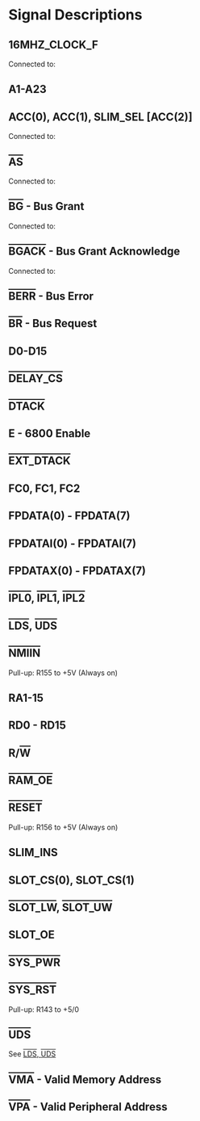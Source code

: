 # Signal Descriptions

## 16MHZ_CLOCK_F

Connected to:

## A1-A23

## ACC(0), ACC(1), SLIM_SEL [ACC(2)]

Connected to:

## <span style="text-decoration:overline">AS</span>

Connected to:

## <span style="text-decoration:overline">BG</span> - Bus Grant

Connected to:

## <span style="text-decoration:overline">BGACK</span> - Bus Grant Acknowledge

Connected to:

## <span style="text-decoration:overline">BERR</span> - Bus Error

## <span style="text-decoration:overline">BR</span> - Bus Request

## D0-D15

## <span style="text-decoration:overline">DELAY_CS</span>

## <span style="text-decoration:overline">DTACK</span>

## E - 6800 Enable

## <span style="text-decoration:overline">EXT_DTACK</span>

## FC0, FC1, FC2

## FPDATA(0) - FPDATA(7)

## FPDATAI(0) - FPDATAI(7)

## FPDATAX(0) - FPDATAX(7)

## <span style="text-decoration:overline">IPL0</span>, <span style="text-decoration:overline">IPL1</span>, <span style="text-decoration:overline">IPL2</span>

## <span style="text-decoration:overline">LDS</span>, <span style="text-decoration:overline">UDS</span>

## <span style="text-decoration:overline">NMIIN</span>

Pull-up: R155 to +5V (Always on)

## RA1-15

## RD0 - RD15

## R/<span style="text-decoration:overline">W</span>

## <span style="text-decoration:overline">RAM_OE</span>

## <span style="text-decoration:overline">RESET</span>

Pull-up: R156 to +5V (Always on)

## SLIM_INS

## SLOT_CS(0), SLOT_CS(1)

## <span style="text-decoration:overline">SLOT_LW</span>, <span style="text-decoration:overline">SLOT_UW</span>

## SLOT_OE

## <span style="text-decoration:overline">SYS_PWR</span>

## <span style="text-decoration:overline">SYS_RST</span>

Pull-up: R143 to +5/0

## <span style="text-decoration:overline">UDS</span>
See [<span style="text-decoration:overline">LDS</span>, <span style="text-decoration:overline">UDS</span>](#lds-uds)

## <span style="text-decoration:overline">VMA</span> - Valid Memory Address

## <span style="text-decoration:overline">VPA</span> - Valid Peripheral Address